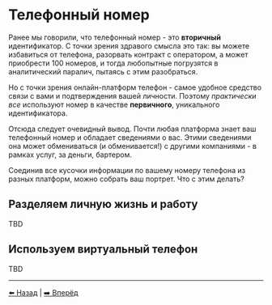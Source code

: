 # Телефонный номер

Ранее мы говорили, что телефонный номер - это **вторичный** идентификатор.
С точки зрения здравого смысла это так: вы можете избавиться от телефона, разорвать контракт с оператором,
а может приобрести 100 номеров, и тогда любопытные погрузятся в аналитический паралич, пытаясь с этим разобраться.

Но с точки зрения онлайн-платформ телефон - самое удобное средство связи с вами и подтверждения вашей личности.
Поэтому *практически все* используют номер в качестве **первичного**, уникального идентификатора.

Отсюда следует очевидный вывод. Почти любая платформа знает ваш телефонный номер и обладает сведениями о вас.
Этими сведениями она может обмениваться (и обменивается!) с другими компаниями - в рамках услуг, за деньги, бартером.

Соединив все кусочки информации по вашему номеру телефона из разных платформ, можно собрать ваш портрет.
Что с этим делать?

## Разделяем личную жизнь и работу

TBD

## Используем виртуальный телефон

TBD

---

[⬅️ Назад](./hygiene.md) | [➡️ Вперёд](./email.md)
